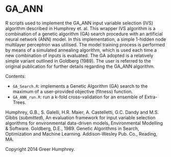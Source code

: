 GA_ANN
======

R scripts used to implement the GA_ANN input variable selection (IVS) algorithm described in Humphrey et. al. This wrapper IVS algorithm is a combination of a genetic algorithm (GA) search procedure with an artificial neural network (ANN) model. In this implementation, a simple 1-hidden node multilayer perceptron was utilised. The model training process is performed by means of a simulated annealing algorithm, which is used each time a new combination of inputs is evaluated. The GA adopted is a relatively simple variant outlined in Goldberg (1989). The user is referred to the original publication for further details regarding the GA_ANN algorithm.

Contents:
* `GA_Search.R`: implements a Genetic Algorithm (GA) search to the maximum of a user-provided objective (fitness) function.
* `GA_ANN_run.R`: run a k-fold cross-validation for an ensemble of Extra-Trees.


Humphrey, G.B., S. Galelli, H.R. Maier, A. Castelletti, G.C. Dandy and M.S. Gibbs (*submitted*), An evaluation framework for input variable selection algorithms for environmental data-driven models, Environmental Modelling & Software.
Goldberg, D.E., 1989. Genetic Algorithms in Search, Optimization and Machine Learning. Addison-Wesley Pub. Co., Reading, MA.

Copyright 2014 Greer Humphrey.
